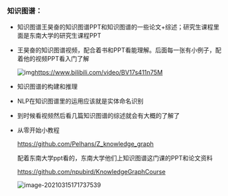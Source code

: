 ### 知识图谱：

- 知识图谱王昊奋的知识图谱PPT和知识图谱的一些论文+综述；研究生课程里面是东南大学的研究生课程PPT

- 王昊奋的知识图谱视频，配合着书和PPT看能理解。后面每一张有小例子，配着他的视频PPT看入门了解

  ![img](file:///C:\Users\86177\AppData\Roaming\Tencent\QQ\Temp\8LDO48C$8@[GWU0353$FOVS.png)https://www.bilibili.com/video/BV17s411n75M

- 知识图谱的构建和推理

- NLP在知识图谱里的运用应该就是实体命名识别

- 到时候看视频然后看几篇知识图谱的综述就会有大概的了解了

- 从零开始小教程

  https://github.com/Pelhans/Z_knowledge_graph

  配着东南大学ppt看的，东南大学他们上知识图谱这门课的PPT和论文资料

  https://github.com/npubird/KnowledgeGraphCourse

  <img src="C:\Users\86177\AppData\Roaming\Typora\typora-user-images\image-20210315171737539.png" alt="image-20210315171737539"  />

  